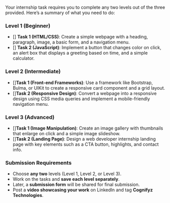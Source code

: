 Your internship task requires you to complete any two levels out of the three provided. Here’s a summary of what you need to do:

### **Level 1 (Beginner)**
- [] **Task 1 (HTML/CSS)**: Create a simple webpage with a heading, paragraph, image, a basic form, and a navigation menu.
- [] **Task 2 (JavaScript)**: Implement a button that changes color on click, an alert box that displays a greeting based on time, and a simple calculator.

### **Level 2 (Intermediate)**
- []**Task 1 (Front-end Frameworks)**: Use a framework like Bootstrap, Bulma, or UIKit to create a responsive card component and a grid layout.
- []**Task 2 (Responsive Design)**: Convert a webpage into a responsive design using CSS media queries and implement a mobile-friendly navigation menu.

### **Level 3 (Advanced)**
- []**Task 1 (Image Manipulation)**: Create an image gallery with thumbnails that enlarge on click and a simple image slideshow.
- []**Task 2 (Landing Page)**: Design a web developer internship landing page with key elements such as a CTA button, highlights, and contact info.

### **Submission Requirements**
- Choose **any two** levels (Level 1, Level 2, or Level 3).
- Work on the tasks and **save each level separately**.
- Later, a **submission form** will be shared for final submission.
- Post a **video showcasing your work** on LinkedIn and tag **Cognifyz Technologies**.


 
